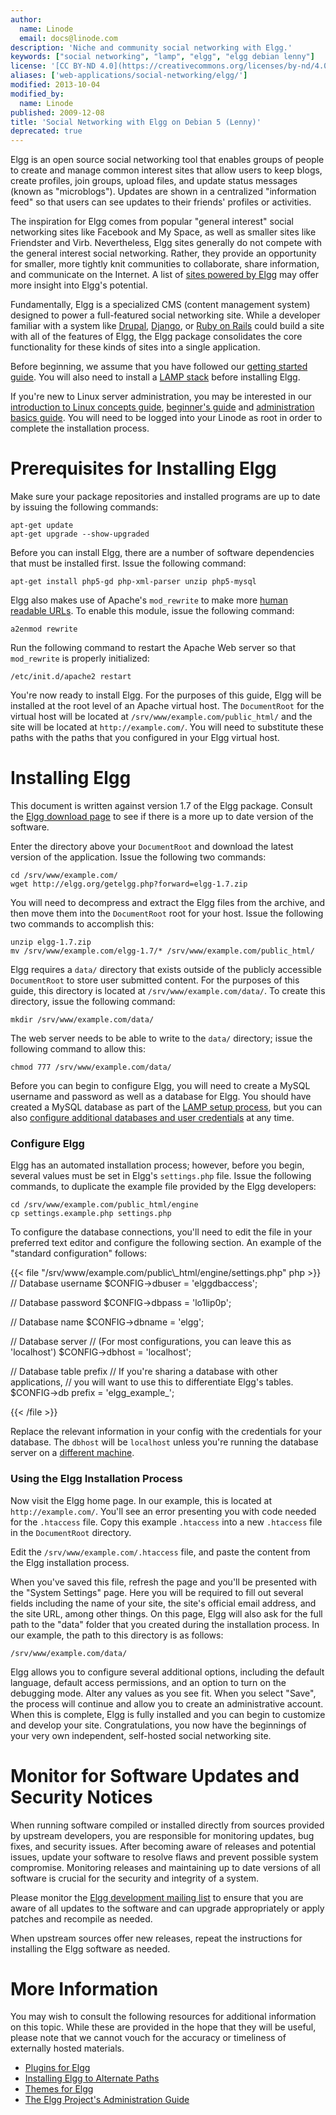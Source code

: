 ```yaml
---
author:
  name: Linode
  email: docs@linode.com
description: 'Niche and community social networking with Elgg.'
keywords: ["social networking", "lamp", "elgg", "elgg debian lenny"]
license: '[CC BY-ND 4.0](https://creativecommons.org/licenses/by-nd/4.0)'
aliases: ['web-applications/social-networking/elgg/']
modified: 2013-10-04
modified_by:
  name: Linode
published: 2009-12-08
title: 'Social Networking with Elgg on Debian 5 (Lenny)'
deprecated: true
---
```


Elgg is an open source social networking tool that enables groups of people to create and manage common interest sites that allow users to keep blogs, create profiles, join groups, upload files, and update status messages (known as "microblogs"). Updates are shown in a centralized "information feed" so that users can see updates to their friends' profiles or activities.

The inspiration for Elgg comes from popular "general interest" social networking sites like Facebook and My Space, as well as smaller sites like Friendster and Virb. Nevertheless, Elgg sites generally do not compete with the general interest social networking. Rather, they provide an opportunity for smaller, more tightly knit communities to collaborate, share information, and communicate on the Internet. A list of [sites powered by Elgg](http://docs.elgg.org/wiki/Sites_powered_by_Elgg) may offer more insight into Elgg's potential.

Fundamentally, Elgg is a specialized CMS (content management system) designed to power a full-featured social networking site. While a developer familiar with a system like [Drupal](/docs/web-applications/cms-guides/drupal/), [Django](/docs/frameworks/), or [Ruby on Rails](/docs/frameworks/) could build a site with all of the features of Elgg, the Elgg package consolidates the core functionality for these kinds of sites into a single application.

Before beginning, we assume that you have followed our [getting started guide](/docs/getting-started/). You will also need to install a [LAMP stack](/docs/lamp-guides/debian-5-lenny/) before installing Elgg.

If you're new to Linux server administration, you may be interested in our [introduction to Linux concepts guide](/docs/tools-reference/introduction-to-linux-concepts/), [beginner's guide](/docs/beginners-guide/) and [administration basics guide](/docs/using-linux/administration-basics). You will need to be logged into your Linode as root in order to complete the installation process.

# Prerequisites for Installing Elgg

Make sure your package repositories and installed programs are up to date by issuing the following commands:

    apt-get update
    apt-get upgrade --show-upgraded

Before you can install Elgg, there are a number of software dependencies that must be installed first. Issue the following command:

    apt-get install php5-gd php-xml-parser unzip php5-mysql

Elgg also makes use of Apache's `mod_rewrite` to make more [human readable URLs](/docs/web-servers/apache/configuration/rewriting-urls). To enable this module, issue the following command:

    a2enmod rewrite

Run the following command to restart the Apache Web server so that `mod_rewrite` is properly initialized:

    /etc/init.d/apache2 restart

You're now ready to install Elgg. For the purposes of this guide, Elgg will be installed at the root level of an Apache virtual host. The `DocumentRoot` for the virtual host will be located at `/srv/www/example.com/public_html/` and the site will be located at `http://example.com/`. You will need to substitute these paths with the paths that you configured in your Elgg virtual host.

# Installing Elgg

This document is written against version 1.7 of the Elgg package. Consult the [Elgg download page](http://elgg.org/download.php) to see if there is a more up to date version of the software.

Enter the directory above your `DocumentRoot` and download the latest version of the application. Issue the following two commands:

    cd /srv/www/example.com/
    wget http://elgg.org/getelgg.php?forward=elgg-1.7.zip

You will need to decompress and extract the Elgg files from the archive, and then move them into the `DocumentRoot` root for your host. Issue the following two commands to accomplish this:

    unzip elgg-1.7.zip
    mv /srv/www/example.com/elgg-1.7/* /srv/www/example.com/public_html/

Elgg requires a `data/` directory that exists outside of the publicly accessible `DocumentRoot` to store user submitted content. For the purposes of this guide, this directory is located at `/srv/www/example.com/data/`. To create this directory, issue the following command:

    mkdir /srv/www/example.com/data/

The web server needs to be able to write to the `data/` directory; issue the following command to allow this:

    chmod 777 /srv/www/example.com/data/

Before you can begin to configure Elgg, you will need to create a MySQL username and password as well as a database for Elgg. You should have created a MySQL database as part of the [LAMP setup process](/docs/lamp-guides/debian-5-lenny/), but you can also [configure additional databases and user credentials](/docs/databases/mysql/debian-5-lenny#using-mysql) at any time.

### Configure Elgg

Elgg has an automated installation process; however, before you begin, several values must be set in Elgg's `settings.php` file. Issue the following commands, to duplicate the example file provided by the Elgg developers:

    cd /srv/www/example.com/public_html/engine
    cp settings.example.php settings.php

To configure the database connections, you'll need to edit the file in your preferred text editor and configure the following section. An example of the "standard configuration" follows:

{{< file "/srv/www/example.com/public\\_html/engine/settings.php" php >}}
// Database username
      $CONFIG->dbuser = 'elggdbaccess';

// Database password
        $CONFIG->dbpass = 'lo1lip0p';

// Database name
        $CONFIG->dbname = 'elgg';

// Database server
// (For most configurations, you can leave this as 'localhost')
        $CONFIG->dbhost = 'localhost';

// Database table prefix
// If you're sharing a database with other applications,
// you will want to use this to differentiate Elgg's tables.
        $CONFIG->db prefix = 'elgg_example_';

{{< /file >}}


Replace the relevant information in your config with the credentials for your database. The `dbhost` will be `localhost` unless you're running the database server on a [different machine](/docs/databases/mysql/standalone-mysql-server).

### Using the Elgg Installation Process

Now visit the Elgg home page. In our example, this is located at `http://example.com/`. You'll see an error presenting you with code needed for the `.htaccess` file. Copy this example `.htaccess` into a new `.htaccess` file in the `DocumentRoot` directory.

Edit the `/srv/www/example.com/.htaccess` file, and paste the content from the Elgg installation process.

When you've saved this file, refresh the page and you'll be presented with the "System Settings" page. Here you will be required to fill out several fields including the name of your site, the site's official email address, and the site URL, among other things. On this page, Elgg will also ask for the full path to the "data" folder that you created during the installation process. In our example, the path to this directory is as follows:

    /srv/www/example.com/data/

Elgg allows you to configure several additional options, including the default language, default access permissions, and an option to turn on the debugging mode. Alter any values as you see fit. When you select "Save", the process will continue and allow you to create an administrative account. When this is complete, Elgg is fully installed and you can begin to customize and develop your site. Congratulations, you now have the beginnings of your very own independent, self-hosted social networking site.

# Monitor for Software Updates and Security Notices

When running software compiled or installed directly from sources provided by upstream developers, you are responsible for monitoring updates, bug fixes, and security issues. After becoming aware of releases and potential issues, update your software to resolve flaws and prevent possible system compromise. Monitoring releases and maintaining up to date versions of all software is crucial for the security and integrity of a system.

Please monitor the [Elgg development mailing list](http://groups.google.com/group/elgg-development/) to ensure that you are aware of all updates to the software and can upgrade appropriately or apply patches and recompile as needed.

When upstream sources offer new releases, repeat the instructions for installing the Elgg software as needed.

# More Information

You may wish to consult the following resources for additional information on this topic. While these are provided in the hope that they will be useful, please note that we cannot vouch for the accuracy or timeliness of externally hosted materials.

- [Plugins for Elgg](http://elgg.org/plugins.php)
- [Installing Elgg to Alternate Paths](http://docs.elgg.org/wiki/Install_Troubleshooting#I_installed_in_a_subdirectory_and_my_install_action_isn.27t_working.21)
- [Themes for Elgg](http://community.elgg.org/mod/plugins/search.php?category=themes)
- [The Elgg Project's Administration Guide](http://docs.elgg.org/wiki/Administration_Manual)



